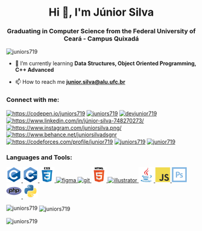 <h1 align="center">Hi 👋, I'm Júnior Silva</h1>
<h3 align="center">Graduating in Computer Science from the Federal University of Ceará - Campus Quixadá</h3>

<p align="left"> <img src="https://komarev.com/ghpvc/?username=juniors719&label=Profile%20views&color=0e75b6&style=flat" alt="juniors719" /> </p>

- 🌱 I’m currently learning **Data Structures, Object Oriented Programming, C++ Advanced**

- 📫 How to reach me **junior.silva@alu.ufc.br**

<h3 align="left">Connect with me:</h3>
<p align="left">
<a href="https://codepen.io/https://codepen.io/juniors719" target="blank"><img align="center" src="https://raw.githubusercontent.com/rahuldkjain/github-profile-readme-generator/master/src/images/icons/Social/codepen.svg" alt="https://codepen.io/juniors719" height="30" width="40" /></a>
<a href="https://dev.to/juniors719" target="blank"><img align="center" src="https://raw.githubusercontent.com/rahuldkjain/github-profile-readme-generator/master/src/images/icons/Social/devto.svg" alt="juniors719" height="30" width="40" /></a>
<a href="https://twitter.com/devjunior719" target="blank"><img align="center" src="https://raw.githubusercontent.com/rahuldkjain/github-profile-readme-generator/master/src/images/icons/Social/twitter.svg" alt="devjunior719" height="30" width="40" /></a>
<a href="https://linkedin.com/in/https://www.linkedin.com/in/júnior-silva-748270273/" target="blank"><img align="center" src="https://raw.githubusercontent.com/rahuldkjain/github-profile-readme-generator/master/src/images/icons/Social/linked-in-alt.svg" alt="https://www.linkedin.com/in/júnior-silva-748270273/" height="30" width="40" /></a>
<a href="https://instagram.com/https://www.instagram.com/juniorsilva.png/" target="blank"><img align="center" src="https://raw.githubusercontent.com/rahuldkjain/github-profile-readme-generator/master/src/images/icons/Social/instagram.svg" alt="https://www.instagram.com/juniorsilva.png/" height="30" width="40" /></a>
<a href="https://www.behance.net/https://www.behance.net/juniorsilvadsgnr" target="blank"><img align="center" src="https://raw.githubusercontent.com/rahuldkjain/github-profile-readme-generator/master/src/images/icons/Social/behance.svg" alt="https://www.behance.net/juniorsilvadsgnr" height="30" width="40" /></a>
<a href="https://codeforces.com/profile/https://codeforces.com/profile/junior719" target="blank"><img align="center" src="https://raw.githubusercontent.com/rahuldkjain/github-profile-readme-generator/master/src/images/icons/Social/codeforces.svg" alt="https://codeforces.com/profile/junior719" height="30" width="40" /></a>
<a href="https://www.leetcode.com/juniors719" target="blank"><img align="center" src="https://raw.githubusercontent.com/rahuldkjain/github-profile-readme-generator/master/src/images/icons/Social/leet-code.svg" alt="juniors719" height="30" width="40" /></a>
<a href="https://discord.gg/junior719" target="blank"><img align="center" src="https://raw.githubusercontent.com/rahuldkjain/github-profile-readme-generator/master/src/images/icons/Social/discord.svg" alt="junior719" height="30" width="40" /></a>
</p>

<h3 align="left">Languages and Tools:</h3>
<p align="left"> <a href="https://www.cprogramming.com/" target="_blank" rel="noreferrer"> <img src="https://raw.githubusercontent.com/devicons/devicon/master/icons/c/c-original.svg" alt="c" width="40" height="40"/> </a> <a href="https://www.w3schools.com/cpp/" target="_blank" rel="noreferrer"> <img src="https://raw.githubusercontent.com/devicons/devicon/master/icons/cplusplus/cplusplus-original.svg" alt="cplusplus" width="40" height="40"/> </a> <a href="https://www.w3schools.com/css/" target="_blank" rel="noreferrer"> <img src="https://raw.githubusercontent.com/devicons/devicon/master/icons/css3/css3-original-wordmark.svg" alt="css3" width="40" height="40"/> </a> <a href="https://www.figma.com/" target="_blank" rel="noreferrer"> <img src="https://www.vectorlogo.zone/logos/figma/figma-icon.svg" alt="figma" width="40" height="40"/> </a> <a href="https://git-scm.com/" target="_blank" rel="noreferrer"> <img src="https://www.vectorlogo.zone/logos/git-scm/git-scm-icon.svg" alt="git" width="40" height="40"/> </a> <a href="https://www.w3.org/html/" target="_blank" rel="noreferrer"> <img src="https://raw.githubusercontent.com/devicons/devicon/master/icons/html5/html5-original-wordmark.svg" alt="html5" width="40" height="40"/> </a> <a href="https://www.adobe.com/in/products/illustrator.html" target="_blank" rel="noreferrer"> <img src="https://www.vectorlogo.zone/logos/adobe_illustrator/adobe_illustrator-icon.svg" alt="illustrator" width="40" height="40"/> </a> <a href="https://www.java.com" target="_blank" rel="noreferrer"> <img src="https://raw.githubusercontent.com/devicons/devicon/master/icons/java/java-original.svg" alt="java" width="40" height="40"/> </a> <a href="https://developer.mozilla.org/en-US/docs/Web/JavaScript" target="_blank" rel="noreferrer"> <img src="https://raw.githubusercontent.com/devicons/devicon/master/icons/javascript/javascript-original.svg" alt="javascript" width="40" height="40"/> </a> <a href="https://www.photoshop.com/en" target="_blank" rel="noreferrer"> <img src="https://raw.githubusercontent.com/devicons/devicon/master/icons/photoshop/photoshop-line.svg" alt="photoshop" width="40" height="40"/> </a> <a href="https://www.php.net" target="_blank" rel="noreferrer"> <img src="https://raw.githubusercontent.com/devicons/devicon/master/icons/php/php-original.svg" alt="php" width="40" height="40"/> </a> <a href="https://www.python.org" target="_blank" rel="noreferrer"> <img src="https://raw.githubusercontent.com/devicons/devicon/master/icons/python/python-original.svg" alt="python" width="40" height="40"/> </a> </p>

<p><img align="left" src="https://github-readme-stats.vercel.app/api/top-langs?username=juniors719&show_icons=true&locale=en&layout=compact" alt="juniors719" /></p>

<p>&nbsp;<img align="center" src="https://github-readme-stats.vercel.app/api?username=juniors719&show_icons=true&locale=en" alt="juniors719" /></p>

<p><img align="center" src="https://github-readme-streak-stats.herokuapp.com/?user=juniors719&" alt="juniors719" /></p>
